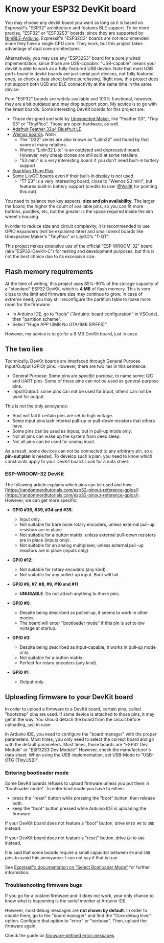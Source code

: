 # Know your ESP32 DevKit board

You may choose any devkit board you want as long as it is based on Expressif's "ESP32" architecture and features BLE support.
To be more precise, "ESP32" or "ESP32S3" boards, since they are supported by [NimBLE-Arduino](https://github.com/h2zero/NimBLE-Arduino).
Expressif's "ESP32C3" boards are not recommended since they have a single CPU core.
They work, but this project takes advantage of dual core architectures.

Alternatively, you may use any "ESP32S3" board for a purely wired implementation, since those are *USB-capable*.
"USB-capable" means your devkit is able to work as a fully-featured USB device.
Note that most USB ports found in devkit boards are just serial port devices, not fully featured ones, so check a data sheet before purchasing.
Right now, this project does not support both USB and BLE connectivity at the same time in the same device.

Pure "ESP32" boards are widely available and 100% functional, however, they are a bit outdated and may drop support soon.
My advice is to go with the latest boards. Some interesting DevKit boards for this project are:

- Those designed and sold by [Unexpected Maker](https://unexpectedmaker.com/shop?category=Development+Boards),
  like "Feather S3", "Tiny S3" or "TinyPico". Those are open hardware, as well.
- [Adafruit Feather 32u4 Bluefruit LE](https://www.adafruit.com/product/2829).
- [Wemos boards](https://www.wemos.cc/). *Note*:
  - The "D32" series are also known as "Lolin32" and found by that name at many retailers.
  - Wemos "Lolin32 Lite" is an outdated and deprecated board. However, very cheap clones are still sold at some retailers.
  - "S3 mini" is a very interesting board if you don't need built-in battery support.
- [Sparkfun Thing Plus](https://www.sparkfun.com/products/17381).
- [Some LilyGO boards](http://www.lilygo.cc/) even if their built-in display is not used.
  - "T7 S3" is a very interesting board, close to "Wemos S3 mini", but features built-in battery support
    (credits to user [@WallK](https://github.com/WallK) for pointing this out).

You need to balance two key aspects: **size and pin availability**.
The larger the board, the higher the count of available pins, so you can fit more buttons, paddles, etc,
but the greater is the space required inside the sim wheel's housing.

In order to reduce size and circuit complexity, it is recommended to use GPIO expanders (will be explained later)
and small devkit boards like Unexpected Maker's "TinyPico" or LilyGO's "T-QT".

This project makes extensive use of the official "ESP-WROOM-32" board (aka "ESP32-DevKit-C")
for testing and development purposes, but this is not the best choice due to its excessive size.

## Flash memory requirements

At the time of writing, this project uses 85%-90% of the storage capacity of a "standard" ESP32 DevKit, which is **4 MB** of flash memory.
This is very close to the limit and firmware size may continue to grow.
In case of extreme need, you may still reconfigure the partition table to make more room for the firmware:

- In Arduino IDE, go to "tools" ("Arduino: board configuration" in VSCode), then "partition scheme".
- Select "Huge APP (3MB No OTA/1MB SPIFFS)".

However, my advice is to go for a 8 MB DevKit board, just in case.

## The two lies

Technically, DevKit boards are interfaced through General Purpose Input/Output (GPIO) pins. However, there are two lies in this sentence:

- General Purpose: Some  pins are *specific purpose*, to name some: I2C and UART pins. Some of those pins can not be used as general-purpose pins.
- Input/Output: some pins can not be used for input, others can not be used for output.

This is not the only annoyance:

- Boot will fail if certain pins are set to high voltage.
- Some input pins lack internal pull-up or pull-down resistors that others have.
- Some pins can be used as inputs, but in pull-up mode only.
- Not all pins can wake up the system from deep sleep.
- Not all pins can be used for analog input.

As a result, some devices can not be connected to any arbitrary pin, so a **pin-out plan** is needed. To develop such a plan, you need to know which constraints apply to your DevKit board. Look for a data sheet.

### ESP-WROOM-32 DevKit

The following article explains which pins can be used and how:
[https://randomnerdtutorials.com/esp32-pinout-reference-gpios/](https://randomnerdtutorials.com/esp32-pinout-reference-gpios/). However, we can get more specific:

- **GPIO #36, #39, #34 and #35**:

  - Input only.
  - Not suitable for bare bone rotary encoders, unless external pull-up resistors are in place.
  - Not suitable for a button matrix, unless external pull-down resistors are in place (inputs only).
  - Not suitable for an analog multiplexer, unless external pull-up resistors are in place (inputs only).

- **GPIO #12**:

  - Not suitable for rotary encoders (any kind).
  - Not suitable for any pulled-up input. Boot will fail.

- **GPIO #6, #7, #8, #9, #10 and #11**

  - **UNUSABLE**. Do not attach anything to those pins.

- **GPIO #0**:

  - Despite being described as pulled-up, it seems to work in other modes.
  - The board will enter "bootloader mode" if this pin is set to low voltage at startup.

- **GPIO #3**:

  - Despite being described as input-capable, it works in pull-up mode only.
  - Not suitable for a button matrix.
  - Perfect for rotary encoders (any kind).

- **GPIO #1**:

  - Output only.

## Uploading firmware to your DevKit board

In order to upload a firmware to a DevKit board, certain pins, called "bootstrap" pins are used. If some device is attached to those pins, it may get in the way. You should detach the board from the circuit before uploading, just in case.

In Arduino IDE, you need to configure the "board manager" with the proper parameters. Most times, you only need to select the correct board and go with the default parameters. Most times, those boards are "ESP32 Dev Module" or "ESP32S3 Dev Module". However, check the manufacturer's data sheet.
When using the USB implementation, set USB-Mode to "USB-OTG (TinyUSB)".

### Entering bootloader mode

Some DevKit boards refuses to upload firmware unless you put them in "bootloader mode".
To enter boot mode you have to either:

- press the "reset" button while pressing the "boot" button, then release both.
- keep the "boot" button pressed while Arduino IDE is uploading the firmware.

If your DevKit board does not feature a "boot" button, drive `GPIO #0` to `GND` instead.

If your DevKit board does not feature a "reset" button, drive `EN` to `GND` instead.

It is said that some boards require a small capacitor between `EN` and `GND` pins to avoid this annoyance.
I can not say if that is true.

See [Expressif's documentation on "Select Bootloader Mode"](https://docs.espressif.com/projects/esptool/en/latest/esp32/advanced-topics/boot-mode-selection.html)
for further information.

### Troubleshooting firmware bugs

If you go for a custom firmware and it does not work,
your only chance to know what is happening is the *serial monitor* at Arduino IDE.

However, most debug messages are **not shown by default**.
In order to enable them, go to the "board manager" and find the "Core debug level" option.
Configure that option to "error" or "verbose". Then, upload the firmware again.

Check the guide on [firmware-defined error messages](./../firmware/ErrorMessages_en.md).

